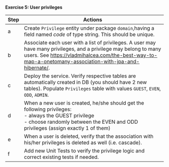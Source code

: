 **Exercise 5: User privileges**


| Step | Actions                                                                                                                                                                                                                     |
|------|-----------------------------------------------------------------------------------------------------------------------------------------------------------------------------------------------------------------------------|
| a    | Create `Privilege` entity under package `domain`,having a field named _code_ of type string. This should be unique.                                                                                                         |
| b    | Associate each user with a list of privileges. A user may have many privileges, and a privilege may belong to many users. See https://vladmihalcea.com/the-best-way-to-map-a-onetomany-association-with-jpa-and-hibernate/. |
| c    | Deploy the service. Verify respective tables are automatically created in DB (you should have 2 new tables). Populate `Privileges` table with values `GUEST`, `EVEN`, `ODD`, `ADMIN`.                                       |
| d    | When a new user is created, he/she should get the following privileges:   <br/>- always the GUEST privilege  <br/> - choose randomly between the EVEN and ODD privileges (assign exactly 1 of them)                         |
| e    | When a user is deleted, verify that the association with his/her privileges is deleted as well (i.e. cascade).                                                                                                              |
| f    | Add new Unit Tests to verify the privilege logic and correct existing tests if needed.                                                                                                                                      |                                                                                      |
